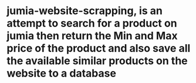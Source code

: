 # jumia-website-scrapping, is an attempt to search for a product on jumia then return the Min and Max price of the product and also save all the available similar products on the website to a database
